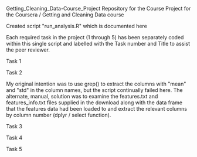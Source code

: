 Getting_Cleaning_Data-Course_Project
Repository for the Course Project for the Coursera / Getting and Cleaning Data course

Created script
"run_analysis.R"
which is documented here
 
Each required task in the project (1 through 5) has been separately coded within this single
script and labelled with the Task number and Title to assist the peer reviewer.

Task 1

Task 2

My original intention was to use grep() to extract the columns with "mean" and "std" in the column names, but the 
script continually failed here.
The alternate, manual, solution was to examine the features.txt and features_info.txt files supplied in the download along
with the data frame that the features data had been loaded to and extract the relevant columns by column number 
(dplyr / select function).


Task 3 

Task 4

Task 5

